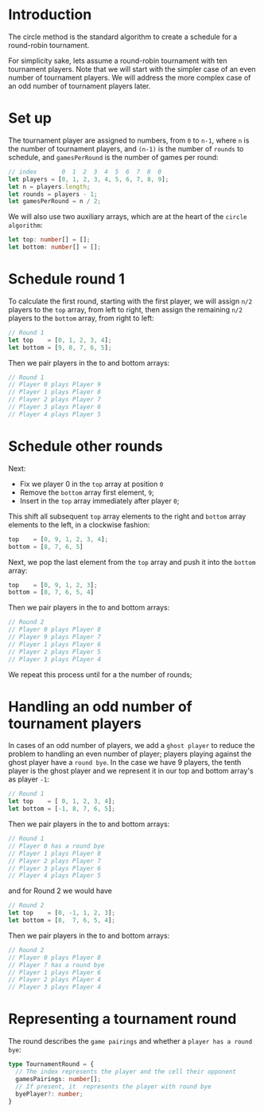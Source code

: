 # Introduction
The circle method is the standard algorithm to create a schedule for a round-robin tournament.

For simplicity sake, lets assume a round-robin tournament with ten tournament players. Note that we will start with the simpler case of an even number of tournament players. We will address the more complex case of an odd number of tournament players later.

# Set up
The tournament player are assigned to numbers, from `0` to `n-1`, where `n` is the number of tournament players, and `(n-1)` is the number of `rounds` to schedule, and `gamesPerRound` is the number of games per round:
````typescript
// index       0  1  2  3  4  5  6  7  8  0
let players = [0, 1, 2, 3, 4, 5, 6, 7, 8, 9];
let n = players.length;
let rounds = players - 1;
let gamesPerRound = n / 2;
````

We will also use two auxiliary arrays, which are at the heart of the `circle algorithm`:
````typescript
let top: number[] = [];
let bottom: number[] = [];
````
# Schedule round 1
To calculate the first round, starting with the first player, we will assign `n/2` players to the `top` array, from left to right, then assign the remaining `n/2` players to the `bottom` array, from right to left:
````typescript
// Round 1
let top    = [0, 1, 2, 3, 4];
let bottom = [9, 8, 7, 6, 5];
````
Then we pair players in the to and bottom arrays:
````typescript
// Round 1
// Player 0 plays Player 9
// Player 1 plays Player 8
// Player 2 plays Player 7
// Player 3 plays Player 6
// Player 4 plays Player 5
````

# Schedule other rounds
Next:
* Fix we player 0 in the `top` array at position `0`
* Remove the `bottom` array first element, `9`;
* Insert in the `top` array immediately after player `0`;

This shift all subsequent `top` array elements to the right and `bottom` array elements to the left, in a clockwise fashion:
````typescript
top    = [0, 9, 1, 2, 3, 4];
bottom = [8, 7, 6, 5]
````

Next, we pop the last element from the `top` array and push it into the `bottom` array:
````typescript
top    = [0, 9, 1, 2, 3];
bottom = [8, 7, 6, 5, 4]
````

Then we pair players in the to and bottom arrays:
````typescript
// Round 2
// Player 0 plays Player 8
// Player 9 plays Player 7
// Player 1 plays Player 6
// Player 2 plays Player 5
// Player 3 plays Player 4
````

We repeat this process until for a the number of rounds;

# Handling an odd number of tournament players
In cases of an odd number of players, we add a `ghost player` to reduce the problem to handling an even number of player; players playing against the ghost player have a `round bye`. In the case we have 9 players, the tenth player is the ghost player and we represent it in our top and bottom array's as player `-1`:
````typescript
// Round 1
let top    = [ 0, 1, 2, 3, 4];
let bottom = [-1, 8, 7, 6, 5];
````

Then we pair players in the to and bottom arrays:
````typescript
// Round 1
// Player 0 has a round bye
// Player 1 plays Player 8
// Player 2 plays Player 7
// Player 3 plays Player 6
// Player 4 plays Player 5
````
and for Round 2 we would have
````typescript
// Round 2
let top    = [0, -1, 1, 2, 3];
let bottom = [8,  7, 6, 5, 4];
````

Then we pair players in the to and bottom arrays:
````typescript
// Round 2
// Player 0 plays Player 8
// Player 7 has a round bye
// Player 1 plays Player 6
// Player 2 plays Player 4
// Player 3 plays Player 4
````
# Representing a tournament round
The round describes the `game pairings` and whether a `player has a round bye`:
````typescript
type TournamentRound = {
  // The index represents the player and the cell their opponent
  gamesPairings: number[];
  // If present, it  represents the player with round bye
  byePlayer?: number;
}
````
